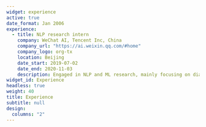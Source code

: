 ```yaml
---
widget: experience
active: true
date_format: Jan 2006
experience:
  - title: NLP research intern
    company: WeChat AI, Tencent Inc, China
    company_url: "https://ai.weixin.qq.com/#home"
    company_logo: org-tx
    location: Beijing
    date_start: 2019-07-02
    date_end: 2020-11-03
    description: Engaged in NLP and ML research, mainly focusing on dialogue, meta-learning and GNN. 
widget_id: Experience
headless: true
weight: 40
title: Experience
subtitle: null
design:
  columns: "2"
---
```

